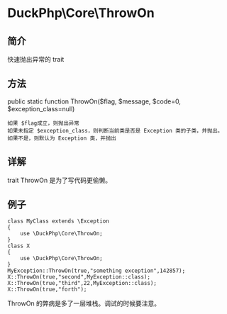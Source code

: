 # DuckPhp\Core\ThrowOn

## 简介
快速抛出异常的 trait

## 方法
public static function ThrowOn($flag, $message, $code=0, $exception_class=null)

    如果 $flag成立，则抛出异常
    如果未指定 $exception_class，则判断当前类是否是 Exception 类的子类，并抛出。
    如果不是，则默认为 Exception 类，并抛出
## 详解

trait ThrowOn 是为了写代码更偷懒。


## 例子
```
class MyClass extends \Exception
{
    use \DuckPhp\Core\ThrowOn;
}
class X
{
    use \DuckPhp\Core\ThrowOn;
}
MyException::ThrowOn(true,"something exception",142857);
X::ThrowOn(true,"second",MyException::class);
X::ThrowOn(true,"third",22,MyException::class);
X::ThrowOn(true,"forth");

```

ThrowOn 的弊病是多了一层堆栈。调试的时候要注意。

